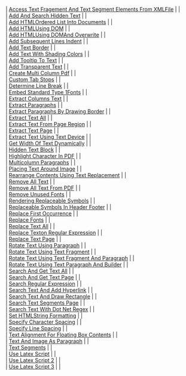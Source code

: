 | [Access Text Fragement And Text Segment Elements From XMLFile](./access-text-fragement-and-text-segment-elements-from-xmlfile/) |  |  
| [Add And Search Hidden Text](./add-and-search-hidden-text/) |  |  
| [Add HTMLOrdered List Into Documents](./add-htmlordered-list-into-documents/) |  |  
| [Add HTMLUsing DOM](./add-htmlusing-dom/) |  |  
| [Add HTMLUsing DOMAnd Overwrite](./add-htmlusing-domand-overwrite/) |  |  
| [Add Subsequent Lines Indent](./add-subsequent-lines-indent/) |  |  
| [Add Text Border](./add-text-border/) |  |  
| [Add Text With Shading Colors](./add-text-with-shading-colors/) |  |  
| [Add Tooltip To Text](./add-tooltip-to-text/) |  |  
| [Add Transparent Text](./add-transparent-text/) |  |  
| [Create Multi Column Pdf](./create-multi-column-pdf/) |  |  
| [Custom Tab Stops](./custom-tab-stops/) |  |  
| [Determine Line Break](./determine-line-break/) |  |  
| [Embed Standard Type 1Fonts](./embed-standard-type-1fonts/) |  |  
| [Extract Columns Text](./extract-columns-text/) |  |  
| [Extract Paragraphs](./extract-paragraphs/) |  |  
| [Extract Paragraphs By Drawing Border](./extract-paragraphs-by-drawing-border/) |  |  
| [Extract Text All](./extract-text-all/) |  |  
| [Extract Text From Page Region](./extract-text-from-page-region/) |  |  
| [Extract Text Page](./extract-text-page/) |  |  
| [Extract Text Using Text Device](./extract-text-using-text-device/) |  |  
| [Get Width Of Text Dynamically](./get-width-of-text-dynamically/) |  |  
| [Hidden Text Block](./hidden-text-block/) |  |  
| [Highlight Character In PDF](./highlight-character-in-pdf/) |  |  
| [Multicolumn Paragraphs](./multicolumn-paragraphs/) |  |  
| [Placing Text Around Image](./placing-text-around-image/) |  |  
| [Rearrange Contents Using Text Replacement](./rearrange-contents-using-text-replacement/) |  |  
| [Remove All Text](./remove-all-text/) |  |  
| [Remove All Text From PDF](./remove-all-text-from-pdf/) |  |  
| [Remove Unused Fonts](./remove-unused-fonts/) |  |  
| [Rendering Replaceable Symbols](./rendering-replaceable-symbols/) |  |  
| [Replaceable Symbols In Header Footer](./replaceable-symbols-in-header-footer/) |  |  
| [Replace First Occurrence](./replace-first-occurrence/) |  |  
| [Replace Fonts](./replace-fonts/) |  |  
| [Replace Text All](./replace-text-all/) |  |  
| [Replace Texton Regular Expression](./replace-texton-regular-expression/) |  |  
| [Replace Text Page](./replace-text-page/) |  |  
| [Rotate Text Using Paragraph](./rotate-text-using-paragraph/) |  |  
| [Rotate Text Using Text Fragment](./rotate-text-using-text-fragment/) |  |  
| [Rotate Text Using Text Fragment And Paragraph](./rotate-text-using-text-fragment-and-paragraph/) |  |  
| [Rotate Text Using Text Paragraph And Builder](./rotate-text-using-text-paragraph-and-builder/) |  |  
| [Search And Get Text All](./search-and-get-text-all/) |  |  
| [Search And Get Text Page](./search-and-get-text-page/) |  |  
| [Search Regular Expression](./search-regular-expression/) |  |  
| [Search Text And Add Hyperlink](./search-text-and-add-hyperlink/) |  |  
| [Search Text And Draw Rectangle](./search-text-and-draw-rectangle/) |  |  
| [Search Text Segments Page](./search-text-segments-page/) |  |  
| [Search Text With Dot Net Regex](./search-text-with-dot-net-regex/) |  |  
| [Set HTMLString Formatting](./set-htmlstring-formatting/) |  |  
| [Specify Character Spacing](./specify-character-spacing/) |  |  
| [Specify Line Spacing](./specify-line-spacing/) |  |  
| [Text Alignment For Floating Box Contents](./text-alignment-for-floating-box-contents/) |  |  
| [Text And Image As Paragraph](./text-and-image-as-paragraph/) |  |  
| [Text Segments](./text-segments/) |  |  
| [Use Latex Script](./use-latex-script/) |  |  
| [Use Latex Script 2](./use-latex-script-2/) |  |  
| [Use Latex Script 3](./use-latex-script-3/) |  |  
